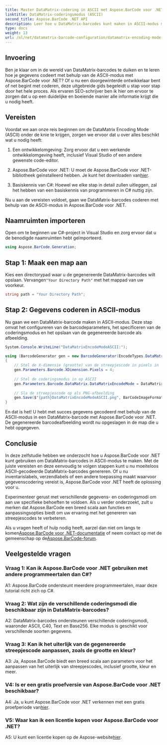 ```yaml
---
title: Master DataMatrix-codering in ASCII met Aspose.BarCode voor .NET
linktitle: DataMatrix-coderingsmodus (ASCII)
second_title: Aspose.BarCode .NET API
description: Leer hoe u DataMatrix-barcodes kunt maken in ASCII-modus met behulp van Aspose.BarCode voor .NET. Stapsgewijze handleiding voor ontwikkelaars.
type: docs
weight: 13
url: /nl/net/datamatrix-barcode-configuration/datamatrix-encoding-mode-ascii/
---
```

## Invoering

Ben je klaar om in de wereld van DataMatrix-barcodes te duiken en te leren hoe je gegevens codeert met behulp van de ASCII-modus met Aspose.BarCode voor .NET? Of u nu een doorgewinterde ontwikkelaar bent of net begint met coderen, deze uitgebreide gids begeleidt u stap voor stap door het hele proces. Als ervaren SEO-schrijver ben ik hier om ervoor te zorgen dat u op een duidelijke en boeiende manier alle informatie krijgt die u nodig heeft.

## Vereisten

Voordat we aan onze reis beginnen om de DataMatrix Encoding Mode (ASCII) onder de knie te krijgen, zorgen we ervoor dat u over alles beschikt wat u nodig heeft:

1. Een ontwikkelomgeving: Zorg ervoor dat u een werkende ontwikkelomgeving heeft, inclusief Visual Studio of een andere gewenste code-editor.

2.  Aspose.BarCode voor .NET: U moet de Aspose.BarCode voor .NET-bibliotheek geïnstalleerd hebben. Je kunt het downloaden van[hier](https://releases.aspose.com/barcode/net/).

3. Basiskennis van C#: Hoewel we elke stap in detail zullen uitleggen, zal het hebben van een basiskennis van programmeren in C# nuttig zijn.

Nu u aan de vereisten voldoet, gaan we DataMatrix-barcodes coderen met behulp van de ASCII-modus in Aspose.BarCode voor .NET.

## Naamruimten importeren

Open om te beginnen uw C#-project in Visual Studio en zorg ervoor dat u de benodigde naamruimten hebt geïmporteerd.

```csharp
using Aspose.BarCode.Generation;
```

## Stap 1: Maak een map aan

 Kies een directorypad waar u de gegenereerde DataMatrix-barcodes wilt opslaan. Vervangen`"Your Directory Path"` met het mappad van uw voorkeur.

```csharp
string path = "Your Directory Path";
```

## Stap 2: Gegevens coderen in ASCII-modus

Nu gaan we een DataMatrix-barcode maken in ASCII-modus. Deze stap omvat het configureren van de barcodeparameters, het specificeren van de coderingsmodus en het opslaan van de gegenereerde barcode als afbeelding.

```csharp
System.Console.WriteLine("DataMatrixEncodeModeASCII:");

using (BarcodeGenerator gen = new BarcodeGenerator(EncodeTypes.DataMatrix, "Aspose"))
{
    // Stel de X-dimensie (grootte) van de streepjescode in pixels in
    gen.Parameters.Barcode.XDimension.Pixels = 4;
    
    // Stel de coderingsmodus in op ASCII
    gen.Parameters.Barcode.DataMatrix.DataMatrixEncodeMode = DataMatrixEncodeMode.ASCII;
    
    // Sla de streepjescode op als PNG-afbeelding
    gen.Save($"{path}DataMatrixEncodeModeASCII.png", BarCodeImageFormat.Png);
}
```

En dat is het! U hebt met succes gegevens gecodeerd met behulp van de ASCII-modus in een DataMatrix-barcode met Aspose.BarCode voor .NET. De gegenereerde barcodeafbeelding wordt nu opgeslagen in de map die u hebt opgegeven.

## Conclusie

In deze zelfstudie hebben we onderzocht hoe u Aspose.BarCode voor .NET kunt gebruiken om DataMatrix-barcodes in ASCII-modus te maken. Met de juiste vereisten en deze eenvoudig te volgen stappen kunt u nu moeiteloos ASCII-gecodeerde DataMatrix-barcodes genereren. Of u nu inventarislabels, verzendlabels of een andere toepassing maakt waarvoor gegevenscodering vereist is, Aspose.BarCode voor .NET heeft de oplossing voor u.

Experimenteer gerust met verschillende gegevens- en coderingsmodi om aan uw specifieke behoeften te voldoen. Als u verder onderzoekt, zult u merken dat Aspose.BarCode een breed scala aan functies en aanpassingsopties biedt om uw ervaring met het genereren van streepjescodes te verbeteren.

 Als u vragen heeft of hulp nodig heeft, aarzel dan niet om langs te komen[Aspose.BarCode voor .NET-documentatie](https://reference.aspose.com/barcode/net/) of neem contact op met de gemeenschap op de[Aspose.BarCode-forum](https://forum.aspose.com/c/barcode/13).

## Veelgestelde vragen

### Vraag 1: Kan ik Aspose.BarCode voor .NET gebruiken met andere programmeertalen dan C#?

A1: Aspose.BarCode ondersteunt meerdere programmeertalen, maar deze tutorial richt zich op C#.

### Vraag 2: Wat zijn de verschillende coderingsmodi die beschikbaar zijn in DataMatrix-barcodes?

A2: DataMatrix-barcodes ondersteunen verschillende coderingsmodi, waaronder ASCII, C40, Text en Base256. Elke modus is geschikt voor verschillende soorten gegevens.

### Vraag 3: Kan ik het uiterlijk van de gegenereerde streepjescode aanpassen, zoals de grootte en kleur?

A3: Ja, Aspose.BarCode biedt een breed scala aan parameters voor het aanpassen van het uiterlijk van streepjescodes, inclusief grootte, kleur en meer.

### V4: Is er een gratis proefversie van Aspose.BarCode voor .NET beschikbaar?

 A4: Ja, u kunt Aspose.BarCode voor .NET verkennen met een gratis proefperiode van[hier](https://releases.aspose.com/).

### V5: Waar kan ik een licentie kopen voor Aspose.BarCode voor .NET?

 A5: U kunt een licentie kopen op de Aspose-website[hier](https://purchase.aspose.com/buy).
